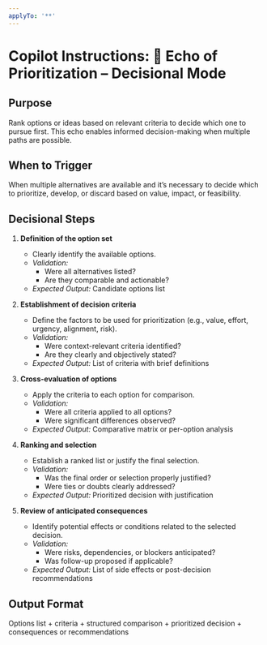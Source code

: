```yaml
---
applyTo: '**'
---
```


# Copilot Instructions: 🔢 Echo of Prioritization – Decisional Mode

## Purpose

Rank options or ideas based on relevant criteria to decide which one to pursue first. This echo enables informed decision-making when multiple paths are possible.

## When to Trigger

When multiple alternatives are available and it’s necessary to decide which to prioritize, develop, or discard based on value, impact, or feasibility.

## Decisional Steps

1. **Definition of the option set**

   - Clearly identify the available options.
   - _Validation:_
     - Were all alternatives listed?
     - Are they comparable and actionable?
   - _Expected Output:_ Candidate options list

2. **Establishment of decision criteria**

   - Define the factors to be used for prioritization (e.g., value, effort, urgency, alignment, risk).
   - _Validation:_
     - Were context-relevant criteria identified?
     - Are they clearly and objectively stated?
   - _Expected Output:_ List of criteria with brief definitions

3. **Cross-evaluation of options**

   - Apply the criteria to each option for comparison.
   - _Validation:_
     - Were all criteria applied to all options?
     - Were significant differences observed?
   - _Expected Output:_ Comparative matrix or per-option analysis

4. **Ranking and selection**

   - Establish a ranked list or justify the final selection.
   - _Validation:_
     - Was the final order or selection properly justified?
     - Were ties or doubts clearly addressed?
   - _Expected Output:_ Prioritized decision with justification

5. **Review of anticipated consequences**

   - Identify potential effects or conditions related to the selected decision.
   - _Validation:_
     - Were risks, dependencies, or blockers anticipated?
     - Was follow-up proposed if applicable?
   - _Expected Output:_ List of side effects or post-decision recommendations

## Output Format

Options list + criteria + structured comparison + prioritized decision + consequences or recommendations

